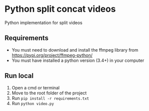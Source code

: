 # Python split concat videos

Python implementation for split videos

## Requirements

- You must need to download and install the ffmpeg library from https://pypi.org/project/ffmpeg-python/
- You must have installed a python version (3.4+) in your computer

## Run local

1. Open a cmd or terminal
2. Move to the root folder of the project
3. Run `pip install -r requirements.txt`
4. Run `python video.py`
